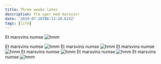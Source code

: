 ```yaml
---
title: Three weeks later
description: Tre uger med marsvin!
date: '2019-07-28T06:13:28.615Z'
tags: [life]
---
```


Et marsvins numse
![hmm](./butt.jpg)

Et marsvins numse
![hmm](./cat_hungry.jpg)
Et marsvins numse
![hmm](./cat_hungy_close.jpg)
Et marsvins numse
![hmm](./child_with_guinnea.jpg)
Et marsvins numse
![hmm](./man_with_guinnea.jpg)
Et marsvins numse
![hmm](./melle_out.jpg)
Et marsvins numse
![hmm](./troffi_out.jpg)
